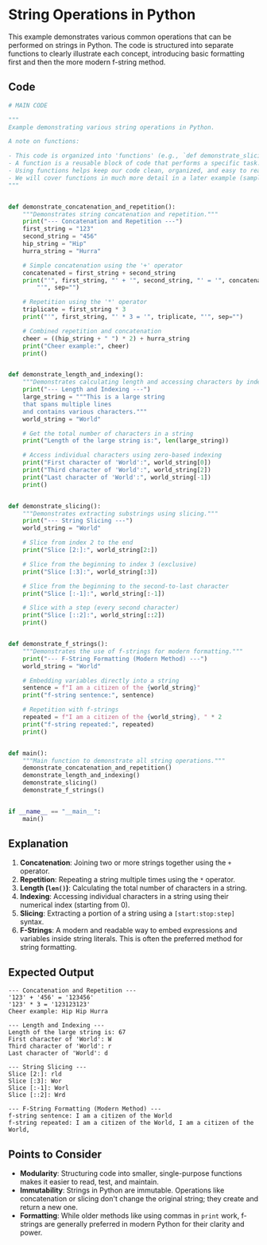 # String Operations in Python

This example demonstrates various common operations that can be performed on strings in Python. The code is structured into separate functions to clearly illustrate each concept, introducing basic formatting first and then the more modern f-string method.

## Code

```python
# MAIN CODE

"""
Example demonstrating various string operations in Python.

A note on functions:

- This code is organized into 'functions' (e.g., `def demonstrate_slicing():`).
- A function is a reusable block of code that performs a specific task.
- Using functions helps keep our code clean, organized, and easy to read.
- We will cover functions in much more detail in a later example (sample_15_functions.py).
"""


def demonstrate_concatenation_and_repetition():
    """Demonstrates string concatenation and repetition."""
    print("--- Concatenation and Repetition ---")
    first_string = "123"
    second_string = "456"
    hip_string = "Hip"
    hurra_string = "Hurra"

    # Simple concatenation using the '+' operator
    concatenated = first_string + second_string
    print("'", first_string, "' + '", second_string, "' = '", concatenated,
        "'", sep="")

    # Repetition using the '*' operator
    triplicate = first_string * 3
    print("'", first_string, "' * 3 = '", triplicate, "'", sep="")

    # Combined repetition and concatenation
    cheer = ((hip_string + " ") * 2) + hurra_string
    print("Cheer example:", cheer)
    print()


def demonstrate_length_and_indexing():
    """Demonstrates calculating length and accessing characters by index."""
    print("--- Length and Indexing ---")
    large_string = """This is a large string
    that spans multiple lines
    and contains various characters."""
    world_string = "World"

    # Get the total number of characters in a string
    print("Length of the large string is:", len(large_string))

    # Access individual characters using zero-based indexing
    print("First character of 'World':", world_string[0])
    print("Third character of 'World':", world_string[2])
    print("Last character of 'World':", world_string[-1])
    print()


def demonstrate_slicing():
    """Demonstrates extracting substrings using slicing."""
    print("--- String Slicing ---")
    world_string = "World"

    # Slice from index 2 to the end
    print("Slice [2:]:", world_string[2:])

    # Slice from the beginning to index 3 (exclusive)
    print("Slice [:3]:", world_string[:3])

    # Slice from the beginning to the second-to-last character
    print("Slice [:-1]:", world_string[:-1])

    # Slice with a step (every second character)
    print("Slice [::2]:", world_string[::2])
    print()


def demonstrate_f_strings():
    """Demonstrates the use of f-strings for modern formatting."""
    print("--- F-String Formatting (Modern Method) ---")
    world_string = "World"

    # Embedding variables directly into a string
    sentence = f"I am a citizen of the {world_string}"
    print("f-string sentence:", sentence)

    # Repetition with f-strings
    repeated = f"I am a citizen of the {world_string}, " * 2
    print("f-string repeated:", repeated)
    print()


def main():
    """Main function to demonstrate all string operations."""
    demonstrate_concatenation_and_repetition()
    demonstrate_length_and_indexing()
    demonstrate_slicing()
    demonstrate_f_strings()


if __name__ == "__main__":
    main()
```

## Explanation

1.  **Concatenation**: Joining two or more strings together using the `+` operator.
2.  **Repetition**: Repeating a string multiple times using the `*` operator.
3.  **Length (`len()`)**: Calculating the total number of characters in a string.
4.  **Indexing**: Accessing individual characters in a string using their numerical index (starting from 0).
5.  **Slicing**: Extracting a portion of a string using a `[start:stop:step]` syntax.
6.  **F-Strings**: A modern and readable way to embed expressions and variables inside string literals. This is often the preferred method for string formatting.

## Expected Output

```
--- Concatenation and Repetition ---
'123' + '456' = '123456'
'123' * 3 = '123123123'
Cheer example: Hip Hip Hurra

--- Length and Indexing ---
Length of the large string is: 67
First character of 'World': W
Third character of 'World': r
Last character of 'World': d

--- String Slicing ---
Slice [2:]: rld
Slice [:3]: Wor
Slice [:-1]: Worl
Slice [::2]: Wrd

--- F-String Formatting (Modern Method) ---
f-string sentence: I am a citizen of the World
f-string repeated: I am a citizen of the World, I am a citizen of the World,

```

## Points to Consider

-   **Modularity**: Structuring code into smaller, single-purpose functions makes it easier to read, test, and maintain.
-   **Immutability**: Strings in Python are immutable. Operations like concatenation or slicing don't change the original string; they create and return a new one.
-   **Formatting**: While older methods like using commas in `print` work, f-strings are generally preferred in modern Python for their clarity and power.
